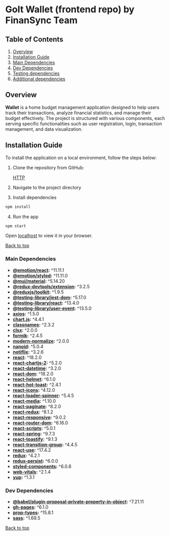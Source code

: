 # GoIt Wallet (frontend repo) by FinanSync Team

## Table of Contents

1. [Overview](#overview)
2. [Installation Guide](#installation-guide)
3. [Main Dependencies](#main-dependencies)
4. [Dev Dependencies](#dev-dependencies)
5. [Testing dependencies](#testing-dependencies)
6. [Additional dependencies](#additional-dependencies)

## Overview

**Wallet** is a home budget management application designed to help users track
their transactions, analyze financial statistics, and manage their budget
effectively. The project is structured with various components, each serving
specific functionalities such as user registration, login, transaction
management, and data visualization.

## Installation Guide

To install the application on a local environment, follow the steps below:

1. Clone the repository from GitHub:

   [HTTP](https://github.com/Piotrek92PL/GoIT-Wallet-Frontend)

2. Navigate to the project directory
3. Install dependencies

```bash
npm install

```

4. Run the app

```bash
npm start

```

Open [localhost](#http://localhost:3000) to view it in your browser.

[Back to top](#table-of-contents)

### Main Dependencies

- **[@emotion/react](https://emotion.sh/docs/introduction):** ^11.11.1
- **[@emotion/styled](https://emotion.sh/docs/introduction):** ^11.11.0
- **[@mui/material](https://mui.com/):** ^5.14.20
- **[@redux-devtools/extension](https://github.com/reduxjs/redux-devtools):** ^3.2.5
- **[@reduxjs/toolkit](https://redux-toolkit.js.org/):** ^1.9.5
- **[@testing-library/jest-dom](https://testing-library.com/docs/queries/about/):** ^5.17.0
- **[@testing-library/react](https://testing-library.com/docs/react-testing-library/intro/):** ^13.4.0
- **[@testing-library/user-event](https://testing-library.com/docs/ecosystem-user-event/):** ^13.5.0
- **[axios](https://axios-http.com/docs/intro):** ^1.5.0
- **[chart.js](https://www.chartjs.org/docs/latest/):** ^4.4.1
- **[classnames](https://github.com/JedWatson/classnames):** ^2.3.2
- **[clsx](https://github.com/lukeed/clsx):** ^2.0.0
- **[formik](https://formik.org/docs/overview):** ^2.4.5
- **[modern-normalize](https://github.com/sindresorhus/modern-normalize):** ^2.0.0
- **[nanoid](https://github.com/ai/nanoid):** ^5.0.4
- **[notiflix](https://www.notiflix.com/):** ^3.2.6
- **[react](https://reactjs.org/docs/getting-started.html):** ^18.2.0
- **[react-chartjs-2](https://reactchartjs.github.io/react-chartjs-2/):** ^5.2.0
- **[react-datetime](https://github.com/YouCanBookMe/react-datetime):** ^3.2.0
- **[react-dom](https://reactjs.org/docs/react-dom.html):** ^18.2.0
- **[react-helmet](https://react-helmet.com/):** ^6.1.0
- **[react-hot-toast](https://react-hot-toast.com/):** ^2.4.1
- **[react-icons](https://react-icons.github.io/react-icons/):** ^4.12.0
- **[react-loader-spinner](https://www.npmjs.com/package/react-loader-spinner):** ^5.4.5
- **[react-media](https://www.npmjs.com/package/react-media):** ^1.10.0
- **[react-paginate](https://www.npmjs.com/package/react-paginate):** ^8.2.0
- **[react-redux](https://react-redux.js.org/):** ^8.1.2
- **[react-responsive](https://www.npmjs.com/package/react-responsive):** ^9.0.2
- **[react-router-dom](https://reactrouter.com/web/guides/quick-start):** ^6.16.0
- **[react-scripts](https://create-react-app.dev/docs/getting-started/):** ^5.0.1
- **[react-spring](https://react-spring.io/):** ^9.7.3
- **[react-toastify](https://fkhadra.github.io/react-toastify/introduction/):** ^9.1.3
- **[react-transition-group](https://reactcommunity.org/react-transition-group/):** ^4.4.5
- **[react-use](https://react-hooks-library.com/):** ^17.4.2
- **[redux](https://redux.js.org/):** ^4.2.1
- **[redux-persist](https://redux-toolkit.js.org/rtk-query/usage/rtk-query-setup#redux-persist-integration):** ^6.0.0
- **[styled-components](https://styled-components.com/docs):** ^6.0.8
- **[web-vitals](https://web.dev/vitals/):** ^2.1.4
- **[yup](https://github.com/jquense/yup):** ^1.3.1

### Dev Dependencies

- **[@babel/plugin-proposal-private-property-in-object](https://babeljs.io/docs/en/babel-plugin-proposal-private-property-in-object):** ^7.21.11
- **[gh-pages](https://www.npmjs.com/package/gh-pages):** ^6.1.0
- **[prop-types](https://reactjs.org/docs/typechecking-with-proptypes.html):** ^15.8.1
- **[sass](https://sass-lang.com/documentation):** ^1.69.5


[Back to top](#table-of-contents)
